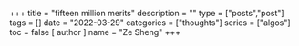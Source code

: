 +++
title = "fifteen million merits"
description = ""
type = ["posts","post"]
tags = []
date = "2022-03-29"
categories = ["thoughts"]
series = ["algos"]
toc = false
[ author ]
  name = "Ze Sheng"
+++ 
